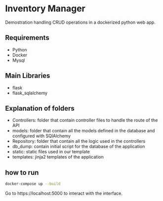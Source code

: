 # Inventory Manager

Demostration handling CRUD operations in a dockerized python web app.

## Requirements
- Python
- Docker
- Mysql

## Main Libraries
- flask
- flask_sqlalchemy

## Explanation of folders
- Controllers: folder that contain controller files to handle the route of the API
- models: folder that contain all the models defined in the database and configured with SQlAlchemy
- Repository: folder that contain all the logic used in the controllers
- db_dump: contain initial script for the database of the application
- static: static files used in our template
- templates: jinja2 templates of the application

## how to run
```bash
docker-compose up --build
```

Go to https://localhost:5000 to interact with the interface.

